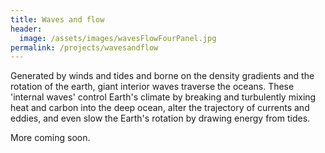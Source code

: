 ```yaml
---
title: Waves and flow
header:
  image: /assets/images/wavesFlowFourPanel.jpg
permalink: /projects/wavesandflow
---
```


Generated by winds and tides and borne on the density gradients 
and the rotation of the earth, giant interior waves traverse the oceans. 
These 'internal waves' control Earth's climate by breaking and turbulently
mixing heat and carbon into the deep ocean, alter the trajectory of currents
and eddies, and even slow the Earth's rotation by drawing energy
from tides.

More coming soon.

